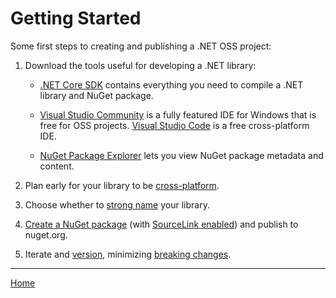# Getting Started

Some first steps to creating and publishing a .NET OSS project:

1. Download the tools useful for developing a .NET library:

    * [.NET Core SDK](https://www.microsoft.com/net/download) contains everything you need to compile a .NET library and NuGet package.

    * [Visual Studio Community](https://visualstudio.microsoft.com/downloads/) is a fully featured IDE for Windows that is free for OSS projects. [Visual Studio Code](https://code.visualstudio.com/Download) is a free cross-platform IDE.

    * [NuGet Package Explorer](https://github.com/NuGetPackageExplorer/NuGetPackageExplorer#readme) lets you view NuGet package metadata and content.

2. Plan early for your library to be [cross-platform](./cross-platform-targeting.md).

3. Choose whether to [strong name](./strong-naming.md) your library.

4. [Create a NuGet package](./nuget.md) (with [SourceLink enabled](./sourcelink.md)) and publish to nuget.org.

5. Iterate and [version](./versioning.md), minimizing [breaking changes](./breaking-changes.md).

---

[Home](./README.md)